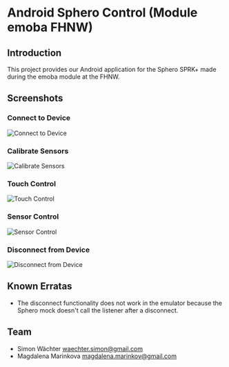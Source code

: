 # Android Sphero Control (Module emoba FHNW)

## Introduction

This project provides our Android application for the Sphero SPRK+ made during the emoba module at the FHNW.

## Screenshots

### Connect to Device

![Connect to Device](img/Image_Connect.jpg)

### Calibrate Sensors

![Calibrate Sensors](img/Image_Aim.jpg)

### Touch Control

![Touch Control](img/Image_Touch.jpg)

### Sensor Control

![Sensor Control](img/Image_Sensor.jpg)

### Disconnect from Device

![Disconnect from Device](img/Image_Disconnect.jpg)

## Known Erratas

* The disconnect functionality does not work in the emulator because the Sphero mock doesn't call the listener after a disconnect.

## Team

* Simon Wächter <waechter.simon@gmail.com>
* Magdalena Marinkova <magdalena.marinkov@gmail.com>
